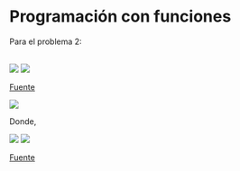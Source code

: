 # Programación con funciones

Para el problema 2:<br/><br/>

<img src="https://render.githubusercontent.com/render/math?math=sin(x) = \sum_{i=0}^{\infty}\frac{(-1)^n}{(2n %2b 1)!}x^{2n %2b 1}">
<img src="https://render.githubusercontent.com/render/math?math=cos(x) = \sum_{i=0}^{\infty}\frac{(-1)^n}{(2n)!}x^{2n}">

[Fuente](https://wikimedia.org/api/rest_v1/media/math/render/svg/158a0ae14d1c9e0d1dc21c268f7e2169b9066dc7)

<img src="https://render.githubusercontent.com/render/math?math= \int_{a}^{b}f(x)dx = \sum_{i=1}^{n}f(x_i*) \cdot \Delta x">

Donde,

<img src="https://render.githubusercontent.com/render/math?math=\Delta x = \frac{b-a}{n}">

<img src="https://render.githubusercontent.com/render/math?math=x_i* = a %2b i \Delta x">

[Fuente](https://sites.google.com/site/disenoyconstrucciondepuentes1/_/rsrc/1477869844012/integracion-de-funciones/8-suma-de-riemann/rieman.png)
